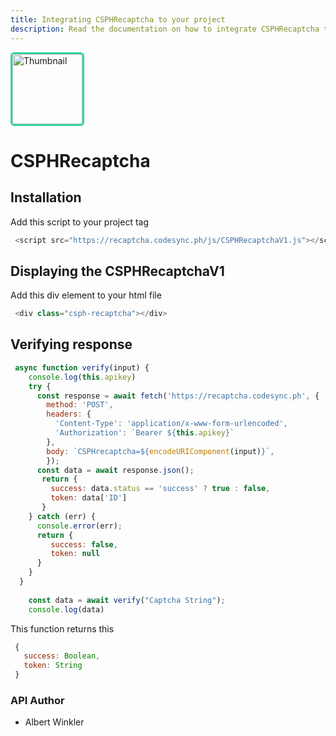 ```yaml
---
title: Integrating CSPHRecaptcha to your project 
description: Read the documentation on how to integrate CSPHRecaptcha to your project.
---
```


<img style="height: 7rem; border-radius: 6px; border: 3px solid #34d399;" src="https://avatars.githubusercontent.com/u/149454716?s=200&v=4" alt="Thumbnail" />

# CSPHRecaptcha 

## Installation 
Add this script to your project <head> tag
```js
 <script src="https://recaptcha.codesync.ph/js/CSPHRecaptchaV1.js"></script>
```

## Displaying the CSPHRecaptchaV1
Add this div element to your html file
```js
 <div class="csph-recaptcha"></div>
```

## Verifying response 

```js
 async function verify(input) {
    console.log(this.apikey)
    try {
      const response = await fetch('https://recaptcha.codesync.ph', {
        method: 'POST',
        headers: {
          'Content-Type': 'application/x-www-form-urlencoded',
          'Authorization': `Bearer ${this.apikey}`
        },
        body: `CSPHrecaptcha=${encodeURIComponent(input)}`,
        });
      const data = await response.json();
       return {
         success: data.status == 'success' ? true : false, 
         token: data['ID']
       }
    } catch (err) {
      console.error(err);
      return {
         success: false, 
         token: null
      }
    }
  } 
    
    const data = await verify("Captcha String");
    console.log(data)
```
 This function returns this
```js
 {
   success: Boolean, 
   token: String
 }
```

### API Author 
* Albert Winkler